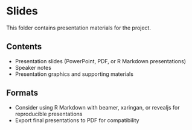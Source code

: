 # Slides

This folder contains presentation materials for the project.

## Contents
- Presentation slides (PowerPoint, PDF, or R Markdown presentations)
- Speaker notes
- Presentation graphics and supporting materials

## Formats
- Consider using R Markdown with beamer, xaringan, or revealjs for reproducible presentations
- Export final presentations to PDF for compatibility